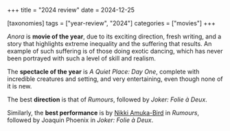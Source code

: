 +++
title = "2024 review"
date = 2024-12-25

[taxonomies]
tags = ["year-review", "2024"]
categories = ["movies"]
+++

_Anora_ is __movie of the year__,
due to its exciting direction,
fresh writing,
and a story that highlights extreme inequality and the suffering that results.
An example of such suffering is of those doing exotic dancing,
which has never been portrayed with such a level of skill and realism.

The __spectacle of the year__ is *A Quiet Place: Day One*,
complete with incredible creatures and setting,
and very entertaining,
even though none of it is new.

The best __direction__ is that of _Rumours_,
followed by _Joker: Folie à Deux_.

Similarly,
the __best performance__ is by [Nikki Amuka-Bird] in _Rumours_,
followed by Joaquin Phoenix in _Joker: Folie à Deux_.

[Nikki Amuka-Bird]: https://en.wikipedia.org/wiki/Nikki_Amuka-Bird

